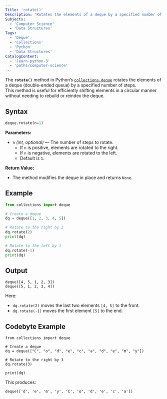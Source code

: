 ```yaml
---
Title: 'rotate()'
Description: 'Rotates the elements of a deque by a specified number of steps.'
Subjects:
  - 'Computer Science'
  - 'Data Structures'
Tags:
  - 'Deque'
  - 'Collections'
  - 'Python'
  - 'Data Structures'
CatalogContent:
  - 'learn-python-3'
  - 'paths/computer-science'
---
```


The **`rotate()`** method in Python’s [`collections.deque`](https://docs.python.org/3/library/collections.html#collections.deque) rotates the elements of a deque (double-ended queue) by a specified number of steps.  
This method is useful for efficiently shifting elements in a circular manner without needing to rebuild or reindex the deque.

## Syntax

```python
deque.rotate(n=1)
```

**Parameters:**

- `n` _(int, optional)_ — The number of steps to rotate.
  - If `n` is positive, elements are rotated to the right.
  - If `n` is negative, elements are rotated to the left.
  - Default is `1`.

**Return Value:**

- The method modifies the deque in place and returns `None`.

## Example

```py
from collections import deque

# Create a deque
dq = deque([1, 2, 3, 4, 5])

# Rotate to the right by 2
dq.rotate(2)
print(dq)

# Rotate to the left by 1
dq.rotate(-1)
print(dq)
```

## Output

```shell
deque([4, 5, 1, 2, 3])
deque([5, 1, 2, 3, 4])
```

Here:

- `dq.rotate(2)` moves the last two elements `[4, 5]` to the front.
- `dq.rotate(-1)` moves the first element `[5]` to the end.

## Codebyte Example

```codebyte/python
from collections import deque

# Create a deque
dq = deque(["C", "o", "d", "e", "c", "a", "d", "e", "m", "y"])

# Rotate to the right by 3
dq.rotate(3)

print(dq)
```

This produces:

```shell
deque(['d', 'e', 'm', 'y', 'C', 'o', 'd', 'e', 'c', 'a'])
```
